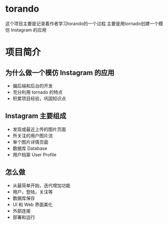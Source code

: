 # torando
这个项目主要是记录着作者学习torando的一个过程
主要是用tornado创建一个模仿 Instagram 的应用
# 项目简介

## 为什么做一个模仿 Instagram 的应用

- 偏后端和后台的开发
- 充分利用 tornado 的特点
- 积累项目经验，巩固知识点

## Instagram 主要组成

- 发现或最近上传的图片页面
- 所关注的用户图片流
- 单个图片详情页面
- 数据库 Database
- 用户档案 User Profile

## 怎么做

- 从最简单开始，迭代增加功能
- 用户，登陆，关注等
- 数据库保存
- UI 和 Web 界面美化
- 外部连接
- 部署和运行
